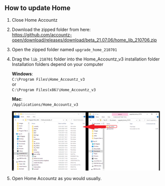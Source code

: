 ## How to update Home

1. Close Home Accountz
2. Download the zipped folder from here:    
   <https://github.com/accountz-open/download/releases/download/beta_21.07.06/home_lib_210706.zip>   
3. Open the zipped folder named `upgrade_home_210701`
4. Drag the `lib_210701` folder into the Home_Accountz_v3 installation folder    
   Installation folders depend on your computer    

    **Windows**:   
   `C:\Program Files\Home_Accountz_v3`  
    or   
    `C:\Program Files(x86)\Home_Accountz_v3`  
     
    **Mac**:    
    `/Applications/Home_Accountz_v3`

    ![manual-update](manual-update.png)

5. Open Home Accountz as you would usually.

